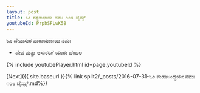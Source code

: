 ```yaml
---
layout: post
title: ಓಂ ರತ್ನನಾಭಾಯ ನಮಃ ೧೦೮ ಟೈಮ್ಸ್
youtubeId: PrpbSFLwK58
---
```

 
 
 ಓಂ ದೇವಾಸುರ ಪಾರಾಯಣಾಯ ನಮಃ  
 
 -  ದೇವ ಮತ್ತು ಅಸುರರಿಗೆ ಯಾರು ಬೆಂಬಲ 
 
  
 
  
 
 
 
 
 
 


{% include youtubePlayer.html id=page.youtubeId %}
 
[Next]({{ site.baseurl }}{% link  split2/_posts/2016-07-31-ಓಂ ಮಹಾಬುದ್ಧಯೇ ನಮಃ ೧೦೮ ಟೈಮ್ಸ್.md%})
 

